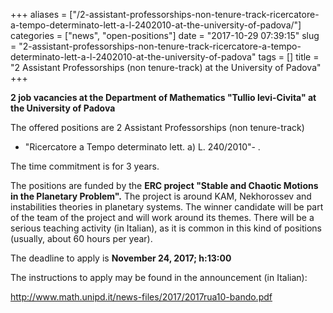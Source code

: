 +++
aliases = ["/2-assistant-professorships-non-tenure-track-ricercatore-a-tempo-determinato-lett-a-l-2402010-at-the-university-of-padova/"]
categories = ["news", "open-positions"]
date = "2017-10-29 07:39:15"
slug = "2-assistant-professorships-non-tenure-track-ricercatore-a-tempo-determinato-lett-a-l-2402010-at-the-university-of-padova"
tags = []
title = "2 Assistant Professorships (non tenure-track) at the University of Padova"
+++

**2 job vacancies at the Department of Mathematics "Tullio levi-Civita"
at the University of Padova**

The offered positions are 2 Assistant Professorships (non tenure-track)
- "Ricercatore a Tempo determinato lett. a) L. 240/2010"- .

The time commitment is for 3 years.

The positions are funded by the **ERC project "Stable and Chaotic
Motions in the Planetary Problem".** The project is around KAM,
Nekhorossev and instabilities theories in planetary systems. The winner
candidate will be part of the team of the project and will work around
its themes. There will be a serious teaching activity (in Italian), as
it is common in this kind of positions (usually, about 60 hours per
year).

The deadline to apply is **November 24, 2017; h:13:00**

The instructions to apply may be found in the announcement (in Italian):

<http://www.math.unipd.it/news-files/2017/2017rua10-bando.pdf>
